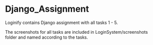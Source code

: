# Django_Assignment

Loginify contains Django assignment with all tasks 1 - 5.

The screenshots for all tasks are included in LoginSystem/screenshots folder and named according to the tasks.
